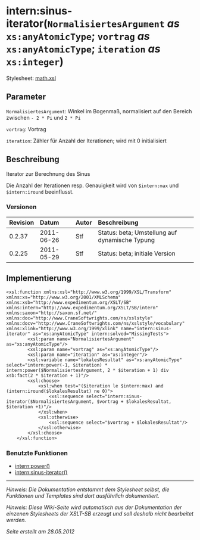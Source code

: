 # intern:sinus-iterator(`NormalisiertesArgument` _as_ `xs:anyAtomicType`; `vortrag` _as_ `xs:anyAtomicType`; `iteration` _as_ `xs:integer`) #

Stylesheet: [math.xsl](http://code.google.com/p/xslt-sb/source/browse/trunk/xslt-sb/math.xsl)

## Parameter ##
`NormalisiertesArgument`: Winkel im Bogenmaß, normalisiert auf den Bereich zwischen `- 2 * Pi` und `2 * Pi`


`vortrag`: Vortrag


`iteration`: Zähler für Anzahl der Iterationen; wird mit 0 initialisiert



## Beschreibung ##
Iterator zur Berechnung des Sinus

Die Anzahl der Iterationen resp. Genauigkeit wird von `$intern:max` und `$intern:iround` beeinflusst.

### Versionen ###
| Revision | Datum | Autor | Beschreibung |
|:---------|:------|:------|:-------------|
| 0.2.37 | 2011-06-26 | Stf |   Status: beta;   Umstellung auf dynamische Typung   |
| 0.2.25 | 2011-05-29 | Stf |   Status: beta;   initiale Version   |


## Implementierung ##
```
<xsl:function xmlns:xsl="http://www.w3.org/1999/XSL/Transform" xmlns:xs="http://www.w3.org/2001/XMLSchema" xmlns:xsb="http://www.expedimentum.org/XSLT/SB" xmlns:intern="http://www.expedimentum.org/XSLT/SB/intern" xmlns:saxon="http://saxon.sf.net/" xmlns:doc="http://www.CraneSoftwrights.com/ns/xslstyle" xmlns:docv="http://www.CraneSoftwrights.com/ns/xslstyle/vocabulary" xmlns:xlink="http://www.w3.org/1999/xlink" name="intern:sinus-iterator" as="xs:anyAtomicType" intern:solved="MissingTests">
		<xsl:param name="NormalisiertesArgument" as="xs:anyAtomicType"/>
		<xsl:param name="vortrag" as="xs:anyAtomicType"/>
		<xsl:param name="iteration" as="xs:integer"/>
		<xsl:variable name="lokalesResultat" as="xs:anyAtomicType" select="intern:power(-1, $iteration) * intern:power($NormalisiertesArgument, 2 * $iteration + 1) div xsb:fact(2 * $iteration + 1)"/>
		<xsl:choose>
			<xsl:when test="($iteration le $intern:max) and (intern:iround($lokalesResultat) ne 0)">
				<xsl:sequence select="intern:sinus-iterator($NormalisiertesArgument, $vortrag + $lokalesResultat, $iteration +1)"/>
			</xsl:when>
			<xsl:otherwise>
				<xsl:sequence select="$vortrag + $lokalesResultat"/>
			</xsl:otherwise>
		</xsl:choose>
	</xsl:function>
```

### Benutzte Funktionen ###
  * [intern:power()](intern_power.md)
  * [intern:sinus-iterator()](intern_sinus_iterator.md)


---


_Hinweis: Die Dokumentation entstammt dem Stylesheet selbst, die Funktionen und Templates sind dort ausführlich dokumentiert._

_Hinweis: Diese Wiki-Seite wird automatisch aus der Dokumentation der einzenen Stylesheets der XSLT-SB erzeugt und soll deshalb nicht bearbeitet werden._

_Seite erstellt am 28.05.2012_
